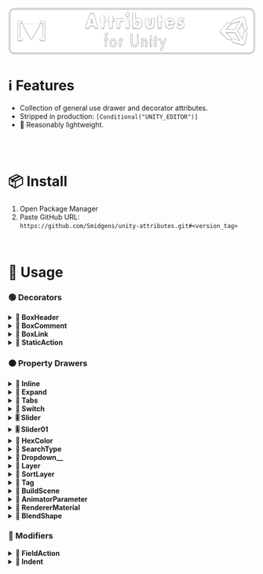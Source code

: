 ![](/.github/.banner.png?raw=true "")

<!--
snippets

<details>
    <summary><b>TITLE</b></summary>
    <img src="/.github/preview/IMAGE.png" />
    <p></p>

```cs

```

</details>

-->


# ℹ️ Features

* Collection of general use drawer and decorator attributes.
* Stripped in production: `[Conditional("UNITY_EDITOR")]`
* 🤞 Reasonably lightweight.


<br/>

<br/>

# 📦 Install

1. Open Package Manager
2. Paste GitHub URL:\
`https://github.com/Smidgens/unity-attributes.git#<version_tag>`


<br/>

# 🚀 Usage

<!--======================================================-->
<!--#################### DECORATORS ######################-->
<!--======================================================-->

### 🟢 Decorators

<!--======================================================-->
<!--######################################################-->
<!--======================================================-->

<!-- BOX HEADER -->

<details>
    <summary><b>📝 BoxHeader</b></summary>

<br/>

<img src="/.github/preview/boxheader.png" />

```cs
[BoxHeader("Example Header")]
[TextArea]
public string documentedField;
```

</details>

<!--======================================================-->
<!--######################################################-->
<!--======================================================-->

<!-- BOX COMMENT -->

<details>
    <summary><b>📝 BoxComment</b></summary>

<br/>

<img src="/.github/preview/boxcomment.png" />

```cs
[BoxComment("Some information about bla")]
[TextArea]
public string documentedField;
```

</details>


<!--======================================================-->
<!--######################################################-->
<!--======================================================-->

<!-- BOX LINK -->

<details>
    <summary><b>📝 BoxLink</b></summary>

<br/>

<img src="/.github/preview/boxlink.png" />

```cs
[BoxLink("Documentation", "https://en.wikipedia.org/wiki/Slartibartfast")]
[TextArea]
public string documentedField;
```

</details>


<!--======================================================-->
<!--######################################################-->
<!--======================================================-->


<details>
    <summary><b>🔳 StaticAction</b></summary>

<br/>

<img src="/.github/preview/staticaction.png" />

```cs
class StaticGreets
{
    public static void SayHi()
    {
        Debug.Log("Hello, wurst!");
    }

    public static void LogValue(int v)
    {
        Debug.Log("Your value is: " + v);
    }
}

[StaticAction("Say Hi", "SayHi", typeof(StaticGreets))]
[StaticAction("Log 10", "LogValue", typeof(StaticGreets), 10)]
public string staticActionField;

```

</details>


<!--======================================================-->
<!--###################### DRAWERS #######################-->
<!--======================================================-->


### 🟠 Property Drawers

<!--======================================================-->
<!--######################################################-->
<!--======================================================-->


<details>
    <summary><b>📏 Inline</b></summary>
    

<br/>

<img src="/.github/preview/inline.png" />

```cs

[System.Serializable]
public struct T1
{
    public string name;
    public Texture2D icon;
}

[Inline]
public Vector3 inlined1;

[FieldSize("name", 40f)]
[Inline]
public T1 inlined2;
```

</details>


<!--======================================================-->
<!--######################################################-->
<!--======================================================-->


<details>
    <summary><b>📏 Expand</b></summary>
    

<br/>


<img src="/.github/preview/expand.png" />

```cs

[Serializable]
public struct T1
{
    public string name;
    public Texture2D icon;
}

[Serializable]
public struct T2
{
    public int someValue;
    public T1 nested;
}

[Expand]
public T1 expanded1;

[Expand]
public T2 expanded2;
```

</details>




<!--======================================================-->
<!--######################################################-->
<!--======================================================-->

<details>
    <summary><b>🔘 Tabs</b></summary>

<br/>


<img src="/.github/preview/tabs.png" />

```cs

[System.Serializable]
struct ToggleData
{
    public bool v1,v2,v3;
}

[Tabs]
public ToggleData options;

```

```cs
[System.Flags]
enum Options
{
    Item1 = 1,
    Item2 = 2,
    Item3 = 4,
}

[Tabs]
public Options options;
```

</details>


<!--======================================================-->
<!--######################################################-->
<!--======================================================-->

<details>
    <summary><b>🔘 Switch</b></summary>

<br/>

<img src="/.github/preview/switch.png" />

```cs
[Switch]
public bool switch1;

[Switch("Off", "On")]
public bool switch2;

[Switch("Disabled", "Enabled")]
public bool switch3;
```
```cs
[System.Flags]
enum Options
{
    Item1 = 1,
    Item2 = 2,
    Item3 = 4,
}

[Switch]
public Options options;
```

</details>


<!--======================================================-->
<!--######################################################-->
<!--======================================================-->


<details>
    <summary><b>🎚️ Slider</b></summary>

<br/>

<img src="/.github/preview/slider.png" />


```cs
[Slider(1f,10f,1)]
public float sliderPrecision;

[Slider(1f,10f,0.5f)]
public float sliderStep;

[Slider(1,10)]
public int sliderInt;
```

</details>


<!--======================================================-->
<!--######################################################-->
<!--======================================================-->


<details>
    <summary><b>🎚️ Slider01</b></summary>

<br/>

<img src="/.github/preview/slider01.png" />


```cs
[Slider01]
public float slider01;
```

</details>


<!--======================================================-->
<!--######################################################-->
<!--======================================================-->



<details>
    <summary><b>🎨 HexColor</b></summary>

<br/>

<img src="/.github/preview/hexcolor.png" />


```cs

[HexColor]
public string hexColor = "#f00";

```

</details>

<!--======================================================-->
<!--######################################################-->
<!--======================================================-->


<details>
    <summary><b>🔎 SearchType</b></summary>

<br/>

<img src="/.github/preview/searchtype.png" />
<br/>
<img src="/.github/preview/typefind.png" />


```cs
[SearchType]
public string anyType;
    
// only show component types
[SearchType(baseTypes = new Type[]{ typeof(Component) })]
public string componentType;

// only show static classes
[SearchType(onlyStatic = true)]
public string staticType;

// only show system types
[SearchType(assemblies = new string[]{ "mscorlib" })]
public string systemType;
```

</details>


<!--======================================================-->
<!--######################################################-->
<!--======================================================-->

<details>
    <summary><b>🔻 Dropdown__</b></summary>

<br/>

<img src="/.github/preview/dropdown.png" />


```cs
[DropdownString("option1", "option2")]
public string _string;

[DropdownFloat(0.5f, 1.2f, 2.4f)]
public float _float;

[DropdownColor("red", "blue", "cyan")]
public Color _color;

[DropdownBool("Off", "On")]
public bool _bool;

[DropdownInt(0, 10)]
public int _int;

[DropdownAsset("Assets/Demo/")]
public Texture2D _texture;
```

</details>





<!--======================================================-->
<!--######################################################-->
<!--======================================================-->

<details>
    <summary><b>🔻 Layer</b></summary>

<br/>

<img src="/.github/preview/layer.png" />


```cs
[Layer]
public int _layer;
```

</details>


<!--======================================================-->
<!--######################################################-->
<!--======================================================-->


<details>
    <summary><b>🔻 SortLayer</b></summary>

<br/>

<img src="/.github/preview/sortlayer.png" />


```cs
[SortLayer]
public int _sortingLayer;
```

</details>

<!--======================================================-->
<!--######################################################-->
<!--======================================================-->


<details>
    <summary><b>🔻 Tag</b></summary>

<br/>

<img src="/.github/preview/tag.png" />


```cs
[Tag]
public string _tag;
```

</details>


<!--======================================================-->
<!--######################################################-->
<!--======================================================-->


<details>
    <summary><b>🔻 BuildScene</b></summary>

<br/>

<img src="/.github/preview/buildscene.png" />


```cs
[BuildScene]
public string scenePath;

[BuildScene]
public int sceneIndex;
```

</details>



<!--======================================================-->
<!--######################################################-->
<!--======================================================-->

<details>
    <summary><b>🔻 AnimatorParameter</b></summary>

<br/>

<img src="/.github/preview/animatorparameter.png" />


```cs

public Animator myAnimator;

[AnimatorParameter("myAnimator")]
public string parameterName;

[AnimatorParameter("myAnimator")]
public int parameterIndex;
```

</details>



<!--======================================================-->
<!--######################################################-->
<!--======================================================-->

<details>
    <summary><b>🔻 RendererMaterial</b></summary>

<br/>

<img src="/.github/preview/renderermaterial.png" />


```cs
public Renderer myRenderer;

[AnimatorParameter("myRenderer")]
public int materialIndex
```

</details>



<!--======================================================-->
<!--######################################################-->
<!--======================================================-->


<details>
    <summary><b>🔻 BlendShape</b></summary>

<br/>

<img src="/.github/preview/blendshape.png" />


```cs
public SkinnedMeshRenderer myRenderer;

[AnimatorParameter("myRenderer")]
public string blendShapeName

[AnimatorParameter("myRenderer")]
public int blendShapeIndex
```

</details>

<!--======================================================-->
<!--##################### MODIFIERS ######################-->
<!--======================================================-->



### 🔵 Modifiers


<!--======================================================-->
<!--######################################################-->
<!--======================================================-->

<details>
    <summary><b>🔳 FieldAction</b></summary>

<br/>

<img src="/.github/preview/fieldaction.png" />


```cs
[System.Serializable]
internal class OwnerOfFunctions
{
    public int myValue = 10;

    public void SetMyValue(int v)
    {
        myValue = v;
    }

    public void CallMe()
    {
        Debug.Log("Yay!");
    }

    public void CallMeAsWell()
    {
        Debug.Log("OMG YAY");
    }
}


class MyScript : MonoBehaviour
{
    [FieldAction("Action 1", "CallMe")]
    [FieldAction("Action 2", "CallMeAsWell")]
    [FieldAction("Set value: 100", "SetMyValue", 100, onlyPlayMode = true)]
    [FieldAction("Call Target", "ScriptMethod", callRoot = true)]
    [Expand]
    public OwnerOfFunctions fieldWithActions;

    private void ScriptMethod()
    {
        Debug.Log("Script method called!");
    }
}

```

</details>

<!--======================================================-->
<!--######################################################-->
<!--======================================================-->

<details>
    <summary><b>📏 Indent</b></summary>

<br/>

<img src="/.github/preview/indent.png" />


```cs

[Indent(1)]
[DefaultDrawer]
public int iAmIndented;

[Indent(2)]
[DefaultDrawer]
public int iAmMoreSo;

```

</details>

<!--======================================================-->
<!--######################################################-->
<!--======================================================-->





